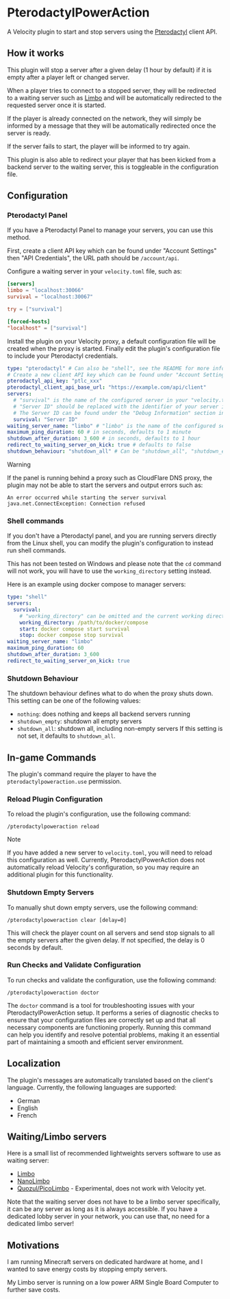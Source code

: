 # PterodactylPowerAction

A Velocity plugin to start and stop servers using the [Pterodactyl](https://pterodactyl.io/) client API.

## How it works

This plugin will stop a server after a given delay (1 hour by default) if it is empty after a player left or changed
server.

When a player tries to connect to a stopped server, they will be redirected to a waiting server such
as [Limbo](https://www.spigotmc.org/resources/82468/) and will be automatically redirected to the requested server once
it is started.

If the player is already connected on the network, they will simply be informed by a message that they will be
automatically redirected once the server is ready.

If the server fails to start, the player will be informed to try again.

This plugin is also able to redirect your player that has been kicked from a backend server to the waiting server, this
is toggleable in the configuration file.

## Configuration

### Pterodactyl Panel

If you have a Pterodactyl Panel to manage your servers, you can use this method.

First, create a client API key which can be found under "Account Settings" then "API Credentials", the URL path should
be `/account/api`.

Configure a waiting server in your `velocity.toml` file, such as:

```toml
[servers]
limbo = "localhost:30066"
survival = "localhost:30067"

try = ["survival"]

[forced-hosts]
"localhost" = ["survival"]
```

Install the plugin on your Velocity proxy, a default configuration file will be created when the proxy is started.
Finally edit the plugin's configuration file to include your Pterodactyl credentials.

```yaml
type: "pterodactyl" # Can also be "shell", see the README for more information
# Create a new client API key which can be found under "Account Settings" then "API Credentials", the URL path should be https://example.com/account/api.
pterodactyl_api_key: "ptlc_xxx"
pterodactyl_client_api_base_url: "https://example.com/api/client"
servers:
  # "survival" is the name of the configured server in your "velocity.toml" file
  # "Server ID" should be replaced with the identifier of your server in Pterodactyl
  # The Server ID can be found under the "Debug Information" section in the "Settings" tab of your server
  survival: "Server ID"
waiting_server_name: "limbo" # "limbo" is the name of the configured server in your "velocity.toml" file
maximum_ping_duration: 60 # in seconds, defaults to 1 minute
shutdown_after_duration: 3_600 # in seconds, defaults to 1 hour
redirect_to_waiting_server_on_kick: true # defaults to false
shutdown_behaviour: "shutdown_all" # Can be "shutdown_all", "shutdown_empty" or "nothing", defaults to "shutdown_all"
```

> [!WARNING]
> If the panel is running behind a proxy such as CloudFlare DNS proxy, the plugin may not be able to start the servers
> and output errors such as:
> ```
> An error occurred while starting the server survival
> java.net.ConnectException: Connection refused
> ```

### Shell commands

If you don't have a Pterodactyl panel, and you are running servers directly from the Linux shell, you can modify the
plugin's configuration to instead run shell commands.

This has not been tested on Windows and please note that the `cd` command will not work, you will have to use the
`working_directory` setting instead.

Here is an example using docker compose to manager servers:

```yaml
type: "shell"
servers:
  survival:
    # "working_directory" can be omitted and the current working directory will be used instead
    working_directory: /path/to/docker/compose
    start: docker compose start survival
    stop: docker compose stop survival
waiting_server_name: "limbo"
maximum_ping_duration: 60
shutdown_after_duration: 3_600
redirect_to_waiting_server_on_kick: true
```

### Shutdown Behaviour

The shutdown behaviour defines what to do when the proxy shuts down. This setting can be one of the following values:

- `nothing`: does nothing and keeps all backend servers running
- `shutdown_empty`: shutdown all empty servers
- `shutdown_all`: shutdown all, including non-empty servers
  If this setting is not set, it defaults to `shutdown_all`.

## In-game Commands

The plugin's command require the player to have the `pterodactylpoweraction.use` permission.

### Reload Plugin Configuration

To reload the plugin's configuration, use the following command:

```plaintext
/pterodactylpoweraction reload
```

> [!NOTE]
> If you have added a new server to `velocity.toml`, you will need to reload this configuration as well.
> Currently, PterodactylPowerAction does not automatically reload Velocity's configuration, so you may require an
> additional plugin for this functionality.

### Shutdown Empty Servers

To manually shut down empty servers, use the following command:

```plaintext
/pterodactylpoweraction clear [delay=0]
```

This will check the player count on all servers and send stop signals to all the empty servers after the given delay. If
not specified, the delay is 0 seconds by default.

### Run Checks and Validate Configuration

To run checks and validate the configuration, use the following command:

```plaintext
/pterodactylpoweraction doctor
```

The `doctor` command is a tool for troubleshooting issues with your PterodactylPowerAction setup. It performs a
series of diagnostic checks to ensure that your configuration files are correctly set up and that all necessary
components are functioning properly. Running this command can help you identify and resolve potential problems, making
it an essential part of maintaining a smooth and efficient server environment.

## Localization

The plugin's messages are automatically translated based on the client's language. Currently, the following languages
are supported:

- German
- English
- French

## Waiting/Limbo servers

Here is a small list of recommended lightweights servers software to use as waiting server:

- [Limbo](https://www.spigotmc.org/resources/82468/)
- [NanoLimbo](https://www.spigotmc.org/resources/86198/)
- [Quozul/PicoLimbo](https://github.com/Quozul/PicoLimbo) - Experimental, does not work with Velocity yet.

Note that the waiting server does not have to be a limbo server specifically, it can be any server as long as it is
always accessible. If you have a dedicated lobby server in your network, you can use that, no need for a dedicated limbo
server!

## Motivations

I am running Minecraft servers on dedicated hardware at home, and I wanted to save energy costs by stopping empty
servers.

My Limbo server is running on a low power ARM Single Board Computer to further save costs.

